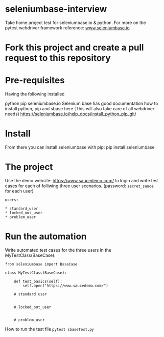 # seleniumbase-interview

Take home project test for seleniumbase.io & python. For more on the pytest webdriver framework reference: www.seleniumbase.io

# Fork this project and create a pull request to this repository

# Pre-requisites
Having the following installed

python
pip
seleniumbase.io
Selenium base has good documentation how to install python, pip and sbase here (This will also take care of all webdriver needs) https://seleniumbase.io/help_docs/install_python_pip_git/

# Install

From there you can install seleniumbase with pip: pip install seleniumbase

# The project
Use the demo website: https://www.saucedemo.com/ to login and write test cases for each of folliwing three user scenarios. (password: `secret_sauce` for each user)

```
users:

* standard_user
* locked_out_user
* problem_user
```

# Run the automation
Write automated test cases for the three users in the MyTestClass(BaseCase):
```
from seleniumbase import BaseCase

class MyTestClass(BaseCase):

    def test_basics(self):
        self.open("https://www.saucedemo.com/")
        
    # standard user


    # locked_out_user


    # problem_user
```

How to run the test file
`pytest sbaseTest.py`
